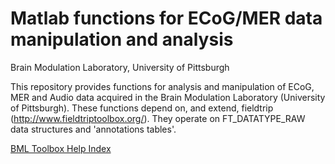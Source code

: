 Matlab functions for ECoG/MER data manipulation and analysis
============================================================
Brain Modulation Laboratory, University of Pittsburgh

This repository provides functions for analysis and manipulation of ECoG, MER
and Audio data acquired in the Brain Modulation Laboratory (University of Pittsburgh).
These functions depend on, and extend, fieldtrip (http://www.fieldtriptoolbox.org/).
They operate on FT_DATATYPE_RAW data structures and 'annotations tables'.

[BML Toolbox Help Index](https://cdn.rawgit.com/Brain-Modulation-Lab/bml/5491fc46/doc/index.html)
